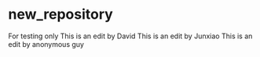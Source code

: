 # new_repository
For testing only
This is an edit by David
This is an edit by Junxiao
This is an edit by anonymous guy
